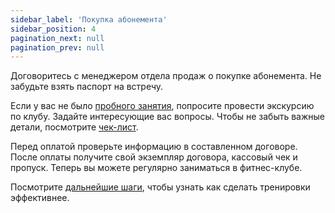 ```yaml
---
sidebar_label: 'Покупка абонемента'
sidebar_position: 4
pagination_next: null
pagination_prev: null
---
```


Договоритесь с менеджером отдела продаж о покупке абонемента. Не забудьте взять паспорт на встречу.

Если у вас не было [пробного занятия](/docs/Как%20начать%20ходить%20в%20фитнес%20клуб/Пробное%20занятие), попросите провести экскурсию по клубу. Задайте интересующие вас вопросы. Чтобы не забыть важные детали, посмотрите [чек-лист](/docs/Как%20начать%20ходить%20в%20фитнес%20клуб/Чек-лист%20перед%20покупкой).

Перед оплатой проверьте информацию в составленном договоре.
После оплаты получите свой экземпляр договора, кассовый чек и пропуск.
Теперь вы можете регулярно заниматься в фитнес-клубе. 

Посмотрите [дальнейшие шаги](/docs/Как%20начать%20ходить%20в%20фитнес%20клуб/Дальнейшие%20шаги), чтобы узнать как сделать тренировки эффективнее.
